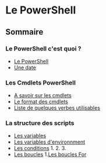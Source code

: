 # Le PowerShell
## Sommaire


### Le PowerShell c'est quoi ? 
* [Le PowerShell](https://github.com/RonanF-lab/PowerShell/blob/main/Le%20PowerShell.md#le-powershell)
* [Une date](https://github.com/RonanF-lab/PowerShell/blob/main/Le%20PowerShell.md#une-date-%C3%A0-retenir)

### Les Cmdlets PowerShell
* [A savoir sur les cmdlets](https://github.com/RonanF-lab/PowerShell/blob/main/Les%20cmdlets.md#a-savoir-sur-les-cmdlets)
* [Le format des cmdlets](https://github.com/RonanF-lab/PowerShell/blob/main/Les%20cmdlets.md#le-format-des-cmdlets)
* [Liste de quelques verbes utilisables](https://github.com/RonanF-lab/PowerShell/blob/main/Les%20cmdlets.md#liste-de-quelques-verbes-utilisables)

### La structure des scripts
* [Les variables](https://github.com/RonanF-lab/PowerShell/blob/main/Les%20variables%20Powershell.md#les-variables-powershell)
* [Les variables d'environnment](https://github.com/RonanF-lab/PowerShell/blob/main/Variables%20d'environnement.md#les-variables-denvrionnement)
* [Les conditions](https://github.com/RonanF-lab/PowerShell/blob/main/Les%20conditions.md#les-conditions)
  1.
  2.
  3.
* [Les boucles](https://github.com/RonanF-lab/PowerShell/blob/main/Les%20boucles.md)
  1.[Les boucles For](https://github.com/RonanF-lab/PowerShell/blob/main/Les%20boucles%20For.md#boucles-for)
